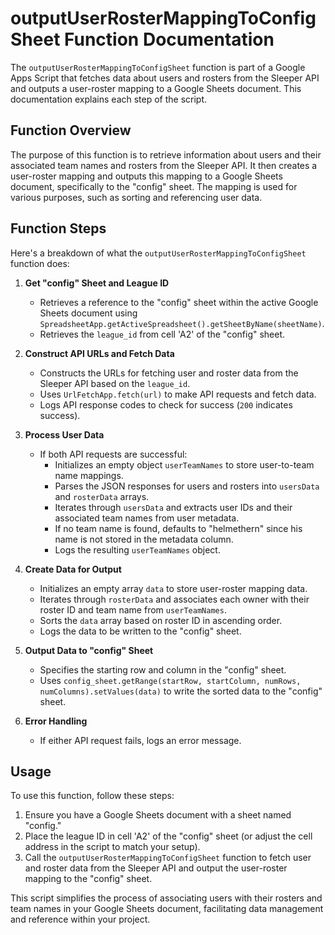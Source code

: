 # outputUserRosterMappingToConfigSheet Function Documentation

The `outputUserRosterMappingToConfigSheet` function is part of a Google Apps Script that fetches data about users and rosters from the Sleeper API and outputs a user-roster mapping to a Google Sheets document. This documentation explains each step of the script.

## Function Overview

The purpose of this function is to retrieve information about users and their associated team names and rosters from the Sleeper API. It then creates a user-roster mapping and outputs this mapping to a Google Sheets document, specifically to the "config" sheet. The mapping is used for various purposes, such as sorting and referencing user data.

## Function Steps

Here's a breakdown of what the `outputUserRosterMappingToConfigSheet` function does:

1. **Get "config" Sheet and League ID**
   - Retrieves a reference to the "config" sheet within the active Google Sheets document using `SpreadsheetApp.getActiveSpreadsheet().getSheetByName(sheetName)`.
   - Retrieves the `league_id` from cell 'A2' of the "config" sheet.

2. **Construct API URLs and Fetch Data**
   - Constructs the URLs for fetching user and roster data from the Sleeper API based on the `league_id`.
   - Uses `UrlFetchApp.fetch(url)` to make API requests and fetch data.
   - Logs API response codes to check for success (`200` indicates success).

3. **Process User Data**
   - If both API requests are successful:
     - Initializes an empty object `userTeamNames` to store user-to-team name mappings.
     - Parses the JSON responses for users and rosters into `usersData` and `rosterData` arrays.
     - Iterates through `usersData` and extracts user IDs and their associated team names from user metadata.
     - If no team name is found, defaults to "helmethern" since his name is not stored in the metadata column.
     - Logs the resulting `userTeamNames` object.

4. **Create Data for Output**
   - Initializes an empty array `data` to store user-roster mapping data.
   - Iterates through `rosterData` and associates each owner with their roster ID and team name from `userTeamNames`.
   - Sorts the `data` array based on roster ID in ascending order.
   - Logs the data to be written to the "config" sheet.

5. **Output Data to "config" Sheet**
   - Specifies the starting row and column in the "config" sheet.
   - Uses `config_sheet.getRange(startRow, startColumn, numRows, numColumns).setValues(data)` to write the sorted data to the "config" sheet.

6. **Error Handling**
   - If either API request fails, logs an error message.

## Usage
To use this function, follow these steps:

1. Ensure you have a Google Sheets document with a sheet named "config."
2. Place the league ID in cell 'A2' of the "config" sheet (or adjust the cell address in the script to match your setup).
3. Call the `outputUserRosterMappingToConfigSheet` function to fetch user and roster data from the Sleeper API and output the user-roster mapping to the "config" sheet.

This script simplifies the process of associating users with their rosters and team names in your Google Sheets document, facilitating data management and reference within your project.
